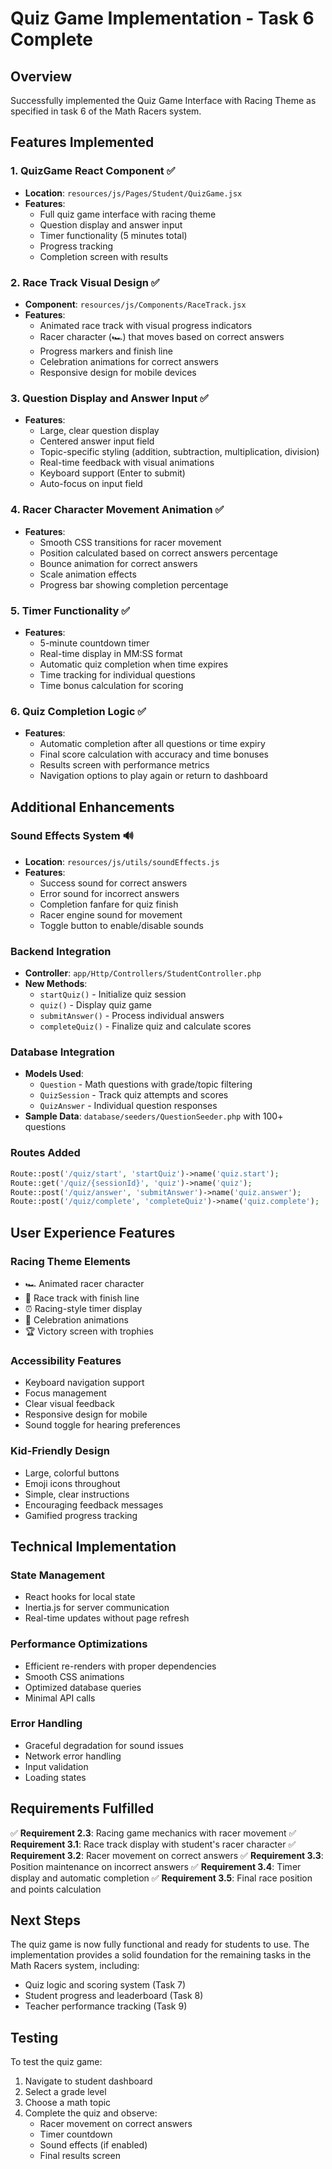 # Quiz Game Implementation - Task 6 Complete

## Overview

Successfully implemented the Quiz Game Interface with Racing Theme as specified in task 6 of the Math Racers system.

## Features Implemented

### 1. QuizGame React Component ✅

-   **Location**: `resources/js/Pages/Student/QuizGame.jsx`
-   **Features**:
    -   Full quiz game interface with racing theme
    -   Question display and answer input
    -   Timer functionality (5 minutes total)
    -   Progress tracking
    -   Completion screen with results

### 2. Race Track Visual Design ✅

-   **Component**: `resources/js/Components/RaceTrack.jsx`
-   **Features**:
    -   Animated race track with visual progress indicators
    -   Racer character (🏎️) that moves based on correct answers
    -   Progress markers and finish line
    -   Celebration animations for correct answers
    -   Responsive design for mobile devices

### 3. Question Display and Answer Input ✅

-   **Features**:
    -   Large, clear question display
    -   Centered answer input field
    -   Topic-specific styling (addition, subtraction, multiplication, division)
    -   Real-time feedback with visual animations
    -   Keyboard support (Enter to submit)
    -   Auto-focus on input field

### 4. Racer Character Movement Animation ✅

-   **Features**:
    -   Smooth CSS transitions for racer movement
    -   Position calculated based on correct answers percentage
    -   Bounce animation for correct answers
    -   Scale animation effects
    -   Progress bar showing completion percentage

### 5. Timer Functionality ✅

-   **Features**:
    -   5-minute countdown timer
    -   Real-time display in MM:SS format
    -   Automatic quiz completion when time expires
    -   Time tracking for individual questions
    -   Time bonus calculation for scoring

### 6. Quiz Completion Logic ✅

-   **Features**:
    -   Automatic completion after all questions or time expiry
    -   Final score calculation with accuracy and time bonuses
    -   Results screen with performance metrics
    -   Navigation options to play again or return to dashboard

## Additional Enhancements

### Sound Effects System 🔊

-   **Location**: `resources/js/utils/soundEffects.js`
-   **Features**:
    -   Success sound for correct answers
    -   Error sound for incorrect answers
    -   Completion fanfare for quiz finish
    -   Racer engine sound for movement
    -   Toggle button to enable/disable sounds

### Backend Integration

-   **Controller**: `app/Http/Controllers/StudentController.php`
-   **New Methods**:
    -   `startQuiz()` - Initialize quiz session
    -   `quiz()` - Display quiz game
    -   `submitAnswer()` - Process individual answers
    -   `completeQuiz()` - Finalize quiz and calculate scores

### Database Integration

-   **Models Used**:
    -   `Question` - Math questions with grade/topic filtering
    -   `QuizSession` - Track quiz attempts and scores
    -   `QuizAnswer` - Individual question responses
-   **Sample Data**: `database/seeders/QuestionSeeder.php` with 100+ questions

### Routes Added

```php
Route::post('/quiz/start', 'startQuiz')->name('quiz.start');
Route::get('/quiz/{sessionId}', 'quiz')->name('quiz');
Route::post('/quiz/answer', 'submitAnswer')->name('quiz.answer');
Route::post('/quiz/complete', 'completeQuiz')->name('quiz.complete');
```

## User Experience Features

### Racing Theme Elements

-   🏎️ Animated racer character
-   🏁 Race track with finish line
-   ⏰ Racing-style timer display
-   🎉 Celebration animations
-   🏆 Victory screen with trophies

### Accessibility Features

-   Keyboard navigation support
-   Focus management
-   Clear visual feedback
-   Responsive design for mobile
-   Sound toggle for hearing preferences

### Kid-Friendly Design

-   Large, colorful buttons
-   Emoji icons throughout
-   Simple, clear instructions
-   Encouraging feedback messages
-   Gamified progress tracking

## Technical Implementation

### State Management

-   React hooks for local state
-   Inertia.js for server communication
-   Real-time updates without page refresh

### Performance Optimizations

-   Efficient re-renders with proper dependencies
-   Smooth CSS animations
-   Optimized database queries
-   Minimal API calls

### Error Handling

-   Graceful degradation for sound issues
-   Network error handling
-   Input validation
-   Loading states

## Requirements Fulfilled

✅ **Requirement 2.3**: Racing game mechanics with racer movement
✅ **Requirement 3.1**: Race track display with student's racer character
✅ **Requirement 3.2**: Racer movement on correct answers
✅ **Requirement 3.3**: Position maintenance on incorrect answers
✅ **Requirement 3.4**: Timer display and automatic completion
✅ **Requirement 3.5**: Final race position and points calculation

## Next Steps

The quiz game is now fully functional and ready for students to use. The implementation provides a solid foundation for the remaining tasks in the Math Racers system, including:

-   Quiz logic and scoring system (Task 7)
-   Student progress and leaderboard (Task 8)
-   Teacher performance tracking (Task 9)

## Testing

To test the quiz game:

1. Navigate to student dashboard
2. Select a grade level
3. Choose a math topic
4. Complete the quiz and observe:
    - Racer movement on correct answers
    - Timer countdown
    - Sound effects (if enabled)
    - Final results screen
